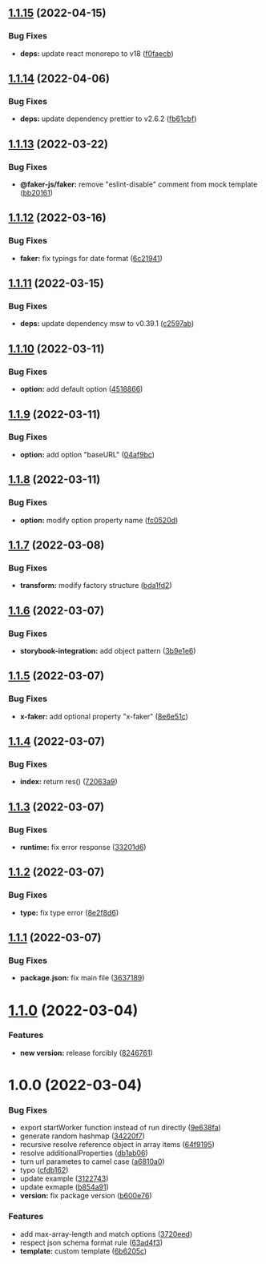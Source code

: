 ## [1.1.15](https://github.com/schiughi/openapi-to-msw/compare/1.1.14...1.1.15) (2022-04-15)


### Bug Fixes

* **deps:** update react monorepo to v18 ([f0faecb](https://github.com/schiughi/openapi-to-msw/commit/f0faecbc9a1f5871deb67b852fbbc0add428cb09))

## [1.1.14](https://github.com/schiughi/openapi-to-msw/compare/1.1.13...1.1.14) (2022-04-06)


### Bug Fixes

* **deps:** update dependency prettier to v2.6.2 ([fb61cbf](https://github.com/schiughi/openapi-to-msw/commit/fb61cbff69939ca82527ed8d37fdc0b92ce7395a))

## [1.1.13](https://github.com/schiughi/openapi-to-msw/compare/1.1.12...1.1.13) (2022-03-22)


### Bug Fixes

* **@faker-js/faker:** remove "eslint-disable" comment from mock template ([bb20161](https://github.com/schiughi/openapi-to-msw/commit/bb201616bfd0133317b6c6da7e841150817d5b1a))

## [1.1.12](https://github.com/schiughi/openapi-to-msw/compare/1.1.11...1.1.12) (2022-03-16)


### Bug Fixes

* **faker:** fix typings for date format ([6c21941](https://github.com/schiughi/openapi-to-msw/commit/6c2194198a474a3c66024eac77f968e4c588850e))

## [1.1.11](https://github.com/schiughi/openapi-to-msw/compare/1.1.10...1.1.11) (2022-03-15)


### Bug Fixes

* **deps:** update dependency msw to v0.39.1 ([c2597ab](https://github.com/schiughi/openapi-to-msw/commit/c2597ab6da8c8b8156362b5f5624f1d60e3fef82))

## [1.1.10](https://github.com/schiughi/openapi-to-msw/compare/1.1.9...1.1.10) (2022-03-11)


### Bug Fixes

* **option:** add default option ([4518866](https://github.com/schiughi/openapi-to-msw/commit/45188663decd18808f00426a00ee1d1ec4d5ba64))

## [1.1.9](https://github.com/schiughi/openapi-to-msw/compare/1.1.8...1.1.9) (2022-03-11)


### Bug Fixes

* **option:** add option "baseURL" ([04af9bc](https://github.com/schiughi/openapi-to-msw/commit/04af9bc3c3b3c029d272dfb687cee3afa65fee77))

## [1.1.8](https://github.com/schiughi/openapi-to-msw/compare/1.1.7...1.1.8) (2022-03-11)


### Bug Fixes

* **option:** modify option property name ([fc0520d](https://github.com/schiughi/openapi-to-msw/commit/fc0520de07fac44a0152dabb13b7df8b3cbe5eb4))

## [1.1.7](https://github.com/schiughi/openapi-to-msw/compare/1.1.6...1.1.7) (2022-03-08)


### Bug Fixes

* **transform:** modify factory structure ([bda1fd2](https://github.com/schiughi/openapi-to-msw/commit/bda1fd28a65447f6a7a590629a59397ea8a442d7))

## [1.1.6](https://github.com/schiughi/openapi-to-msw/compare/1.1.5...1.1.6) (2022-03-07)


### Bug Fixes

* **storybook-integration:** add object pattern ([3b9e1e6](https://github.com/schiughi/openapi-to-msw/commit/3b9e1e6274c0a9cc521c9a85c979a4fadbd311f3))

## [1.1.5](https://github.com/schiughi/openapi-to-msw/compare/1.1.4...1.1.5) (2022-03-07)


### Bug Fixes

* **x-faker:** add optional property "x-faker" ([8e6e51c](https://github.com/schiughi/openapi-to-msw/commit/8e6e51c55b925bfe859b9b37c718ff504d461d5c))

## [1.1.4](https://github.com/schiughi/openapi-to-msw/compare/1.1.3...1.1.4) (2022-03-07)


### Bug Fixes

* **index:** return res() ([72063a9](https://github.com/schiughi/openapi-to-msw/commit/72063a96a015ef9cd7c5b9b6d10134c634774954))

## [1.1.3](https://github.com/schiughi/openapi-to-msw/compare/1.1.2...1.1.3) (2022-03-07)


### Bug Fixes

* **runtime:** fix error response ([33201d6](https://github.com/schiughi/openapi-to-msw/commit/33201d63c6c10b45638040b556bcfd8db0bdbcd9))

## [1.1.2](https://github.com/schiughi/openapi-to-msw/compare/1.1.1...1.1.2) (2022-03-07)


### Bug Fixes

* **type:** fix type error ([8e2f8d6](https://github.com/schiughi/openapi-to-msw/commit/8e2f8d653ff70b6b16b5dacf61aa60cf81c5b78a))

## [1.1.1](https://github.com/schiughi/openapi-to-msw/compare/1.1.0...1.1.1) (2022-03-07)


### Bug Fixes

* **package.json:** fix main file ([3637189](https://github.com/schiughi/openapi-to-msw/commit/363718926bd689379df82055b74404d0992cb3b2))

# [1.1.0](https://github.com/schiughi/openapi-to-msw/compare/1.0.0...1.1.0) (2022-03-04)


### Features

* **new version:** release forcibly ([8246761](https://github.com/schiughi/openapi-to-msw/commit/8246761c638cf7f80738d64e85574ac2e7093387))

# 1.0.0 (2022-03-04)


### Bug Fixes

* export startWorker function instead of run directly ([9e638fa](https://github.com/schiughi/msw-auto-mock/commit/9e638fa8896a717e4dbaaa342fe26c2113afde18))
* generate random hashmap ([34220f7](https://github.com/schiughi/msw-auto-mock/commit/34220f7456d4fabe6b095590a67a44d96e17a85b))
* recursive resolve reference object in array items ([64f9195](https://github.com/schiughi/msw-auto-mock/commit/64f919575a8dcf5e5849e5be0ee217142cbb4c20))
* resolve additionalProperties ([db1ab06](https://github.com/schiughi/msw-auto-mock/commit/db1ab066db461b06e771674a429f0e51b1f6a0b5))
* turn url parametes to camel case ([a6810a0](https://github.com/schiughi/msw-auto-mock/commit/a6810a0746a95e7832b024ad9e8e6e6433915496))
* typo ([cfdb162](https://github.com/schiughi/msw-auto-mock/commit/cfdb1629211f70440d4afb83b8d47815dd05cb13))
* update example ([3122743](https://github.com/schiughi/msw-auto-mock/commit/31227438c0ff438aeb339a0bbc433f86845a4503))
* update exmaple ([b854a91](https://github.com/schiughi/msw-auto-mock/commit/b854a91f1256b42c74050b65438ed97668961abe))
* **version:** fix package version ([b600e76](https://github.com/schiughi/msw-auto-mock/commit/b600e767bab019de15a508e3ef0582bc989df69e))


### Features

* add max-array-length and match options ([3720eed](https://github.com/schiughi/msw-auto-mock/commit/3720eedb11a4a871b4a342623726f39e1de00a55))
* respect json schema format rule ([63ad4f3](https://github.com/schiughi/msw-auto-mock/commit/63ad4f3c30a14e65b2a729787800662000f61d35))
* **template:** custom template ([6b6205c](https://github.com/schiughi/msw-auto-mock/commit/6b6205c6a84da6c6a8995cfaf8d45cdfffe04db1))
